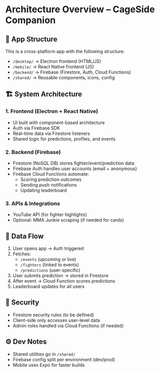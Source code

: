 # Architecture Overview – CageSide Companion

## 🧱 App Structure

This is a cross-platform app with the following structure:

- `/desktop/` → Electron frontend (HTML/JS)
- `/mobile/` → React Native frontend (JS)
- `/backend/` → Firebase (Firestore, Auth, Cloud Functions)
- `/shared/` → Reusable components, icons, config

## 🏗️ System Architecture

### 1. Frontend (Electron + React Native)
- UI built with component-based architecture
- Auth via Firebase SDK
- Real-time data via Firestore listeners
- Shared logic for predictions, profiles, and events

### 2. Backend (Firebase)
- Firestore (NoSQL DB) stores fighter/event/prediction data
- Firebase Auth handles user accounts (email + anonymous)
- Firebase Cloud Functions automate:
  - Scoring prediction outcomes
  - Sending push notifications
  - Updating leaderboard

### 3. APIs & Integrations
- YouTube API (for fighter highlights)
- Optional: MMA Junkie scraping (if needed for cards)

## 🔁 Data Flow

1. User opens app → Auth triggered
2. Fetches:
   - `/events` (upcoming or live)
   - `/fighters` (linked to events)
   - `/predictions` (user-specific)
3. User submits prediction → stored in Firestore
4. After event → Cloud Function scores predictions
5. Leaderboard updates for all users

## 🔐 Security

- Firestore security rules (to be defined)
- Client-side only accesses user-level data
- Admin roles handled via Cloud Functions (if needed)

## ⚙️ Dev Notes

- Shared utilities go in `/shared/`
- Firebase config split per environment (dev/prod)
- Mobile uses Expo for faster builds 